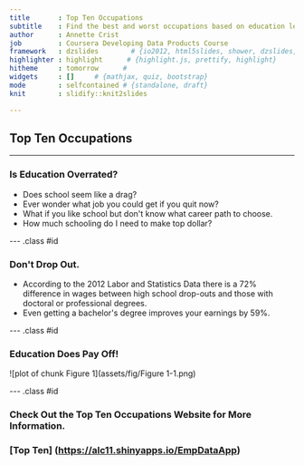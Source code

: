 ```yaml
---
title       : Top Ten Occupations
subtitle    : Find the best and worst occupations based on education level
author      : Annette Crist
job         : Coursera Developing Data Products Course
framework   : dzslides        # {io2012, html5slides, shower, dzslides, ...}
highlighter : highlight      # {highlight.js, prettify, highlight}
hitheme     : tomorrow      # 
widgets     : []     # {mathjax, quiz, bootstrap}
mode        : selfcontained # {standalone, draft}
knit        : slidify::knit2slides

---
```



## Top Ten Occupations



---


### Is Education Overrated?

* Does school seem like a drag?
* Ever wonder what job you could get if you quit now?
* What if you like school but don't know what career path to choose.
* How much schooling do I need to make top dollar?



--- .class #id 


### Don't Drop Out.



*  According to the 2012 Labor and Statistics Data there is a 72% difference in wages between high school drop-outs and those with doctoral or professional degrees. 
* Even getting a bachelor's degree improves your earnings by 59%.  

--- .class #id 


### Education Does Pay Off!

![plot of chunk Figure 1](assets/fig/Figure 1-1.png) 





--- .class #id 


### Check Out the Top Ten Occupations Website for More Information.

### [Top Ten] (https://alc11.shinyapps.io/EmpDataApp)




